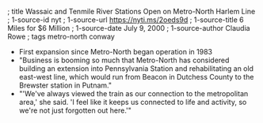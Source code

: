 ; title Wassaic and Tenmile River Stations Open on Metro-North Harlem Line
; 1-source-id nyt
; 1-source-url https://nyti.ms/2oeds9d
; 1-source-title 6 Miles for $6 Million
; 1-source-date July 9, 2000
; 1-source-author Claudia Rowe
; tags metro-north conway

- First expansion since Metro-North began operation in 1983
- "Business is booming so much that Metro-North has considered building an extension into Pennsylvania Station and rehabilitating an old east-west line, which would run from Beacon in Dutchess County to the Brewster station in Putnam."
- "'We've always viewed the train as our connection to the metropolitan area,' she said. 'I feel like it keeps us connected to life and activity, so we're not just forgotten out here.'"
